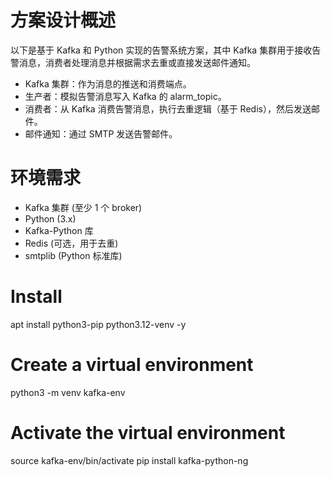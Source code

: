 # 方案设计概述

以下是基于 Kafka 和 Python 实现的告警系统方案，其中 Kafka 集群用于接收告警消息，消费者处理消息并根据需求去重或直接发送邮件通知。

- Kafka 集群：作为消息的推送和消费端点。
- 生产者：模拟告警消息写入 Kafka 的 alarm_topic。
- 消费者：从 Kafka 消费告警消息，执行去重逻辑（基于 Redis），然后发送邮件。
- 邮件通知：通过 SMTP 发送告警邮件。

# 环境需求

- Kafka 集群 (至少 1 个 broker)
- Python (3.x)
- Kafka-Python 库
- Redis (可选，用于去重)
- smtplib (Python 标准库)

# Install

apt install python3-pip python3.12-venv -y

# Create a virtual environment
python3 -m venv kafka-env

# Activate the virtual environment
source kafka-env/bin/activate
pip install kafka-python-ng
